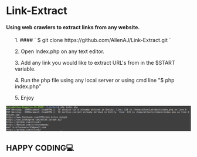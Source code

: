 # Link-Extract
#### Using web crawlers to extract links from any website.

<ul>1. #### ` $ git clone https://github.com/AllenAJ/Link-Extract.git `</ul>
  
<ul>2. Open Index.php on any text editor.</ul>
<ul>3. Add any link you would like to extract URL's from in the $START variable.</ul>
<ul>4. Run the php file using any local server or using cmd line "$ php index.php"</ul>
<ul>5. Enjoy</ul>

<img src="example.png" alt="resize()" style="max-width:100%;">

## HAPPY CODING💻

